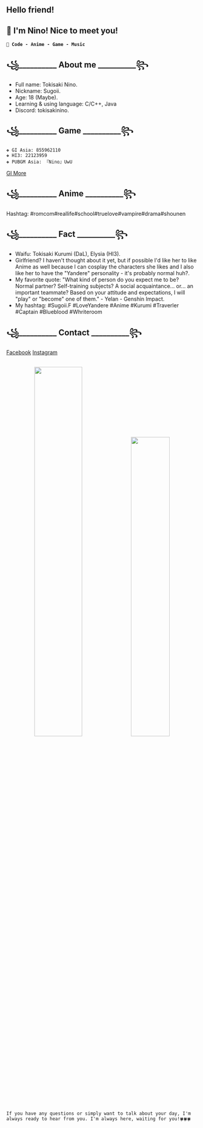 
## Hello friend!
## 👋 I'm Nino! Nice to meet you!
**`💖 Code - Anime - Game - Music`** 

## ꧁__________ About me __________꧂
- Full name: Tokisaki Nino.
- Nickname: Sugoii.
- Age: 18 (Maybe).
- Learning & using language: C/C++, Java
- Discord: tokisakinino.
## ꧁__________ Game __________꧂
    ❖ GI Asia: 855962110
    ❖ HI3: 22123959
    ❖ PUBGM Asia: 『Nino』UwU       
<a href="https://enka.network/u/855962110/">GI More</a>

## ꧁__________ Anime __________꧂
Hashtag: #romcom#reallife#school#truelove#vampire#drama#shounen

## ꧁__________ Fact __________꧂
- Waifu: Tokisaki Kurumi (DaL), Elysia (HI3).
-  Girlfriend? I haven't thought about it yet, but if possible I'd like her to like Anime as well because I can cosplay the characters she likes and I also like her to have the "Yandere" personality - it's probably normal huh?.
- My favorite quote: "What kind of person do you expect me to be? Normal partner? Self-training subjects? A social acquaintance... or... an important teammate? Based on your attitude and expectations, I will "play" or "become" one of them." - Yelan - Genshin Impact.
- My hashtag: #Sugoii.F #LoveYandere #Anime #Kurumi #Traverler #Captain #Blueblood #Whriteroom

## ꧁__________ Contact __________꧂
<a href="https://www.facebook.com/nino.real.memory">Facebook</a>
<a href="https://www.instagram.com/nino.real.memories/">Instagram</a>

##
<p align="center">
<img width="50%" src="https://github-readme-stats.vercel.app/api?username=TokisakiNinoVn&show_icons=true&count_private=true&theme=react&hide_border=true&bg_color=0D1117"/>

<img width="45%" src="https://github-readme-stats.vercel.app/api/top-langs/?username=TokisakiNinoVn&show_icons=true&count_private=true&theme=react&hide_border=true&bg_color=0D1117&layout=compact"/>

</p>



`If you have any questions or simply want to talk about your day, I'm always ready to hear from you. I'm always here, waiting for you!🍀🍀🍀`
#
